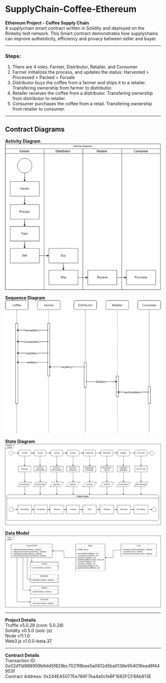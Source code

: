 # SupplyChain-Coffee-Ethereum
**Ethereum Project - Coffee Supply Chain**  
A supplychain smart contract written in Solidity and deployed on the Rinkeby test network. This Smart contract demonstrates how supplychains can improve authenticity, efficiency and privacy between seller and buyer.
****
### Steps:
1. There are 4 roles: Farmer, Distributor, Retailer, and Consumer
2. Farmer initializes the process, and updates the status: Harvested > Processed > Packed > Forsale
3. Distributor buys the coffee from a farmer and ships it to a retailer. Transfering ownership from farmer to distributor.
4. Retailer receives the coffee from a distributor. Transfering ownership from distributor to retailer.
5. Consumer purchases the coffee from a retail. Transfering ownership from retailer to consumer.
****
**Contract Diagrams**  
--- 
**Activity Diagram**  
![image](https://github.com/DavidCLi/SupplyChain-Coffee-Ethereum/blob/master/Project%20write-up/Activity_Diagram.jpg)  
  
**Sequence Diagram**  
![image](https://github.com/DavidCLi/SupplyChain-Coffee-Ethereum/blob/master/Project%20write-up/Sequence_Diagram.jpg)  
  
**State Diagram**  
![image](https://github.com/DavidCLi/SupplyChain-Coffee-Ethereum/blob/master/Project%20write-up/State_Diagram.png)  
  
**Data Model**  
![image](https://github.com/DavidCLi/SupplyChain-Coffee-Ethereum/blob/master/Project%20write-up/Data_Model.jpg)  
****
**Project Details**  
Truffle v5.0.28 (core: 5.0.28)  
Solidity v0.5.0 (solc-js)  
Node v11.1.0  
Web3.js v1.0.0-beta.37  
****
**Contract Details**  
Transaction ID: 0x02d11d988959b9dd5f829bc7021f8bee5a0612d5ba0138e954016ead6f44953f  
Contract Address: 0x244EA5077Ee786F7ba4a0cfeBF1682FCF8Ab813E  
